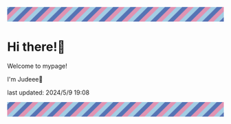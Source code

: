 <!-- Header image -->
<img src="./pokemon/pokemon_33.png" width="1000">

# Hi there!👋

Welcome to mypage!

I'm Judeee🐷

last updated: 2024/5/9 19:08

<!-- Footer image -->
<img src="./pokemon/pokemon_33.png" width="1000">
